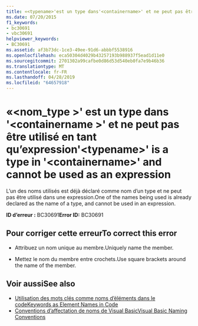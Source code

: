 ```yaml
---
title: «<typename>'est un type dans'<containername>' et ne peut pas être utilisé en tant qu’expression
ms.date: 07/20/2015
f1_keywords:
- bc30691
- vbc30691
helpviewer_keywords:
- BC30691
ms.assetid: af3b73dc-1ce3-49ee-91d6-abbbf5538916
ms.openlocfilehash: eca50304d4029b43257193b988937f5ead1d11e0
ms.sourcegitcommit: 2701302a99cafbe0d86d53d540eb0fa7e9b46b36
ms.translationtype: MT
ms.contentlocale: fr-FR
ms.lasthandoff: 04/28/2019
ms.locfileid: "64657918"
---
```

# <a name="typename-is-a-type-in-containername-and-cannot-be-used-as-an-expression"></a><span data-ttu-id="9ede2-102">«\<nom_type >' est un type dans '\<containername >' et ne peut pas être utilisé en tant qu’expression</span><span class="sxs-lookup"><span data-stu-id="9ede2-102">'\<typename>' is a type in '\<containername>' and cannot be used as an expression</span></span>
<span data-ttu-id="9ede2-103">L’un des noms utilisés est déjà déclaré comme nom d’un type et ne peut pas être utilisé dans une expression.</span><span class="sxs-lookup"><span data-stu-id="9ede2-103">One of the names being used is already declared as the name of a type, and cannot be used in an expression.</span></span>  
  
 <span data-ttu-id="9ede2-104">**ID d’erreur :** BC30691</span><span class="sxs-lookup"><span data-stu-id="9ede2-104">**Error ID:** BC30691</span></span>  
  
## <a name="to-correct-this-error"></a><span data-ttu-id="9ede2-105">Pour corriger cette erreur</span><span class="sxs-lookup"><span data-stu-id="9ede2-105">To correct this error</span></span>  
  
- <span data-ttu-id="9ede2-106">Attribuez un nom unique au membre.</span><span class="sxs-lookup"><span data-stu-id="9ede2-106">Uniquely name the member.</span></span>  
  
- <span data-ttu-id="9ede2-107">Mettez le nom du membre entre crochets.</span><span class="sxs-lookup"><span data-stu-id="9ede2-107">Use square brackets around the name of the member.</span></span>  
  
## <a name="see-also"></a><span data-ttu-id="9ede2-108">Voir aussi</span><span class="sxs-lookup"><span data-stu-id="9ede2-108">See also</span></span>

- [<span data-ttu-id="9ede2-109">Utilisation des mots clés comme noms d’éléments dans le code</span><span class="sxs-lookup"><span data-stu-id="9ede2-109">Keywords as Element Names in Code</span></span>](../../visual-basic/programming-guide/program-structure/keywords-as-element-names-in-code.md)
- [<span data-ttu-id="9ede2-110">Conventions d’affectation de noms de Visual Basic</span><span class="sxs-lookup"><span data-stu-id="9ede2-110">Visual Basic Naming Conventions</span></span>](../../visual-basic/programming-guide/program-structure/naming-conventions.md)
